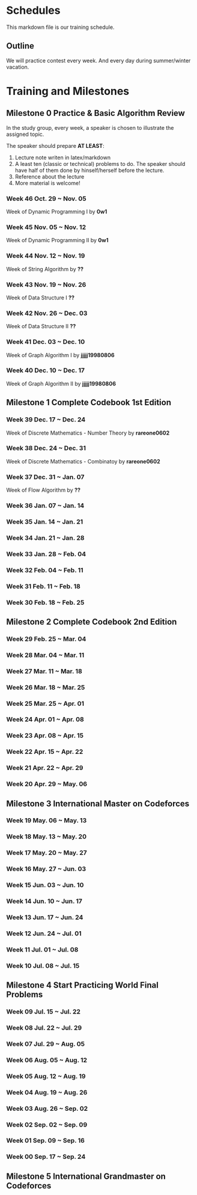 # Schedules

This markdown file is our training schedule.

## Outline 

We will practice contest every week. And every day during summer/winter vacation.

# Training and Milestones

## Milestone 0 Practice & Basic Algorithm Review

In the study group, every week, a speaker is chosen to illustrate the assigned topic.

The speaker should prepare __AT LEAST__: 

1. Lecture note writen in latex/markdown
2. A least ten (classic or technical) problems to do. The speaker should have half of them done by hinself/herself before the lecture.
3. Reference about the lecture
4. More material is welcome!


### Week 46 Oct. 29 ~ Nov. 05
Week of Dynamic Programming I by __0w1__
### Week 45 Nov. 05 ~ Nov. 12
Week of Dynamic Programming II by __0w1__
### Week 44 Nov. 12 ~ Nov. 19
Week of String Algorithm by __??__
### Week 43 Nov. 19 ~ Nov. 26
Week of Data Structure I __??__
### Week 42 Nov. 26 ~ Dec. 03
Week of Data Structure II __??__
### Week 41 Dec. 03 ~ Dec. 10
Week of Graph Algorithm I by __jjjjj19980806__
### Week 40 Dec. 10 ~ Dec. 17
Week of Graph Algorithm II by __jjjjj19980806__

## Milestone 1 Complete Codebook 1st Edition

### Week 39 Dec. 17 ~ Dec. 24
Week of Discrete Mathematics - Number Theory by __rareone0602__
### Week 38 Dec. 24 ~ Dec. 31
Week of Discrete Mathematics - Combinatoy by __rareone0602__
### Week 37 Dec. 31 ~ Jan. 07
Week of Flow Algorithm by __??__
### Week 36 Jan. 07 ~ Jan. 14
### Week 35 Jan. 14 ~ Jan. 21
### Week 34 Jan. 21 ~ Jan. 28
### Week 33 Jan. 28 ~ Feb. 04
### Week 32 Feb. 04 ~ Feb. 11
### Week 31 Feb. 11 ~ Feb. 18
### Week 30 Feb. 18 ~ Feb. 25

## Milestone 2 Complete Codebook 2nd Edition

### Week 29 Feb. 25 ~ Mar. 04
### Week 28 Mar. 04 ~ Mar. 11
### Week 27 Mar. 11 ~ Mar. 18
### Week 26 Mar. 18 ~ Mar. 25
### Week 25 Mar. 25 ~ Apr. 01
### Week 24 Apr. 01 ~ Apr. 08
### Week 23 Apr. 08 ~ Apr. 15
### Week 22 Apr. 15 ~ Apr. 22
### Week 21 Apr. 22 ~ Apr. 29
### Week 20 Apr. 29 ~ May. 06

## Milestone 3 International Master on Codeforces

### Week 19 May. 06 ~ May. 13
### Week 18 May. 13 ~ May. 20
### Week 17 May. 20 ~ May. 27
### Week 16 May. 27 ~ Jun. 03
### Week 15 Jun. 03 ~ Jun. 10
### Week 14 Jun. 10 ~ Jun. 17
### Week 13 Jun. 17 ~ Jun. 24
### Week 12 Jun. 24 ~ Jul. 01
### Week 11 Jul. 01 ~ Jul. 08
### Week 10 Jul. 08 ~ Jul. 15

## Milestone 4 Start Practicing World Final Problems

### Week 09 Jul. 15 ~ Jul. 22
### Week 08 Jul. 22 ~ Jul. 29
### Week 07 Jul. 29 ~ Aug. 05
### Week 06 Aug. 05 ~ Aug. 12
### Week 05 Aug. 12 ~ Aug. 19
### Week 04 Aug. 19 ~ Aug. 26
### Week 03 Aug. 26 ~ Sep. 02
### Week 02 Sep. 02 ~ Sep. 09
### Week 01 Sep. 09 ~ Sep. 16
### Week 00 Sep. 17 ~ Sep. 24

## Milestone 5 International Grandmaster on Codeforces
